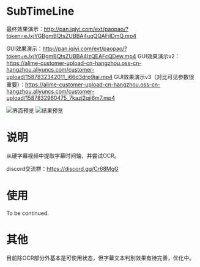 # SubTimeLine

最终效果演示：http://pan.iqiyi.com/ext/paopao/?token=eJxjYGBgmBQtsZUBBA4uqQQAFiIDmQ.mp4

GUI效果演示：http://pan.iqiyi.com/ext/paopao/?token=eJxjYGBgmBQtsZUBBA4lzQEAFcQDew.mp4
GUI效果演示v2：https://alime-customer-upload-cn-hangzhou.oss-cn-hangzhou.aliyuncs.com/customer-upload/1587832342011_i66d3drp9iai.mp4
GUI效果演示v3（对比可见参数很重要）：https://alime-customer-upload-cn-hangzhou.oss-cn-hangzhou.aliyuncs.com/customer-upload/1587832960475_7kazj2qji6m7.mp4

![界面预览](http://puui.qpic.cn/vshpic/0/Hn6XV06k80NSOYAiRM4qIOk7aM6SVyo8gK1Y7p-L7imGCQOz_0/0)
![结果预览](http://puui.qpic.cn/vshpic/0/UG7pzw5ZCmPbM3Ga8ptbxMTox5weObjuaJa2bp1NZaDSAUDB_0/0)

# 说明

从硬字幕视频中提取字幕时间轴，并尝试OCR。

discord交流群：https://discord.gg/Cr68MgG

# 使用

To be continued.

# 其他

目前除OCR部分外基本是可使用状态，但字幕文本判别效果有待完善，优化中。